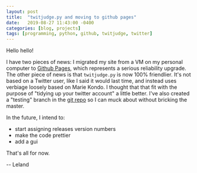 ```yaml
---
layout: post
title:  "twitjudge.py and moving to github pages"
date:   2019-08-27 11:43:00 -0400
categories: [blog, projects]
tags: [programming, python, github, twitjudge, twitter]
---
```


Hello hello!

I have two pieces of news: I migrated my site from a VM on my personal computer
to [Github Pages](pages.github.com), which represents a serious reliability
upgrade. The other piece of news is that `twitjudge.py` is now 100% friendlier.
It's not based on a Twitter user, like I said it would last time, and instead
uses verbiage loosely based on Marie Kondo. I thought that that fit with the
purpose of "tidying up your twitter account" a little better. I've also created
a "testing" branch in the [git repo](https://github.com/lrolofson/twitjudge.py)
so I can muck about without bricking the master.

In the future, I intend to:
 - start assigning releases version numbers
 - make the code prettier
 - add a gui

 That's all for now.

 -- Leland
